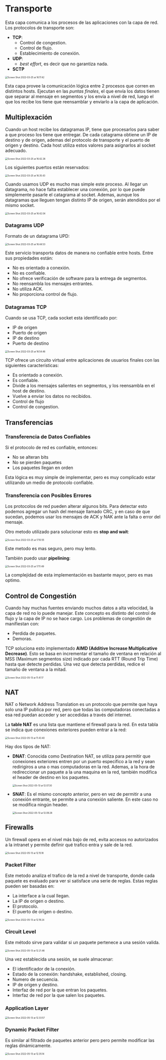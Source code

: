 # Transporte

Esta capa comunica a los procesos de las aplicaciones con la capa de red. Los protocolos de transporte son:

- **TCP**:
  - Control de congestion.
  - Control de flujo.
  - Establecimiento de conexión.
- **UDP**:
  - *best effort*, es decir que no garantiza nada.
- **SCTP**

<img src="Resources/06 - Transporte/Screen Shot 2022-03-25 at 16.17.42.jpg" alt="Screen Shot 2022-03-25 at 16.17.42" style="zoom:50%;" />

Esta capa provee la comunicación lógica entre 2 procesos que corren en distintos hosts. Ejecutan en las *puntas finales*, el que envía los datos tienen que separar al mensaje en segmentos y los envía a nivel de red, luego el que los recibe los tiene que reensamblar y enviarlo a la capa de aplicación.

## Multiplexación

Cuando un host recibe los datagramas IP, tiene que procesarlos para saber a que proceso los tiene que entregar. De cada catagrama obtiene un IP de destino y de origen, ademas del protocolo de transporte y el puerto de origen y destino. Cada host utiliza estos valores para asignarlos al socket adecuado.

<img src="Resources/06 - Transporte/Screen Shot 2022-03-25 at 16.42.26.jpg" alt="Screen Shot 2022-03-25 at 16.42.26" style="zoom:50%;" />

Los siguientes puertos están reservados:

<img src="Resources/06 - Transporte/Screen Shot 2022-03-25 at 16.35.43.jpg" alt="Screen Shot 2022-03-25 at 16.35.43" style="zoom:50%;" />

Cuando usamos UDP es mucho mas simple este proceso. Al llegar un datagrama, no hace falta establecer una conexión, por lo que puede simplemente pasarle el catagrama al socket. Ademas, aunque los datagramas que lleguen tengan distinto IP de origen, serán atendidos por el mismo socket.

<img src="Resources/06 - Transporte/Screen Shot 2022-03-25 at 16.42.04.jpg" alt="Screen Shot 2022-03-25 at 16.42.04" style="zoom:50%;" />

### Datagrams UDP

Formato de un datagrama UPD:

<img src="Resources/06 - Transporte/Screen Shot 2022-03-25 at 16.44.53.jpg" alt="Screen Shot 2022-03-25 at 16.44.53" style="zoom:50%;" />

Este servicio transporta datos de manera no confiable entre hosts. Entre sus propiedades están:

- No es orientado a conexión.
- No es confiable.
- No ofrece verificación de software para la entrega de segmentos.
- No reensambla los mensajes entrantes.
- No utiliza ACK.
- No proporciona control de flujo.

### Datagramas TCP

Cuando se usa TCP, cada socket esta identificado por:

- IP de origen
- Puerto de origen
- IP de destino
- Puerto de destino

<img src="Resources/06 - Transporte/Screen Shot 2022-03-25 at 16.54.46.jpg" alt="Screen Shot 2022-03-25 at 16.54.46" style="zoom:50%;" />

TCP ofrece un circuito virtual entre aplicaciones de usuarios finales con las siguientes características:

- Es orientado a conexión.
- Es confiable.
- Divide a los mensajes salientes en segmentos, y los reensambla en el host de destino.
- Vuelve a enviar los datos no recibidos.
- Control de flujo
- Control de congestion.

## Transferencias

### Transferencia de Datos Confiables

Si el protocolo de red es confiable, entonces:

- No se alteran bits
- No se pierden paquetes
- Los paquetes llegan en orden

Esta lógica es muy simple de implementar, pero es muy complicado estar utilizando un medio de protocolo confiable.

### Transferencia con Posibles Errores

Los protocolos de red pueden alterar algunos bits. Para detectar esto podemos agregar un hash del mensaje llamado CRC, y en caso de que sucedan, podemos usar los mensajes de ACK y NAK ante la falta o error del mensaje.

Otro metodo utilizado para solucionar esto es **stop and wait**:

<img src="Resources/06 - Transporte/Screen Shot 2022-03-25 at 17.10.55.jpg" alt="Screen Shot 2022-03-25 at 17.10.55" style="zoom:50%;" />

Este metodo es mas seguro, pero muy lento.

También puedo usar **pipelining**:

<img src="Resources/06 - Transporte/Screen Shot 2022-03-25 at 17.11.49.jpg" alt="Screen Shot 2022-03-25 at 17.11.49" style="zoom:50%;" />

La complejidad de esta implementación es bastante mayor, pero es mas optimo.

## Control de Congestión 

Cuando hay muchas fuentes enviando muchos datos a alta velocidad, la capa de red no lo puede manejar. Este concepto es distinto del control de flujo y la capa de IP no se hace cargo. Los problemas de congestión de manifiestan con:

- Perdida de paquetes.
- Demoras.

TCP soluciona esto implementado **AIMD (Additive Increase Multiplicative Decrease)**. Esto se basa en incrementar el tamaño de ventana en relación al MSS (Maximum segmentos size) indicado por cada RTT (Round Trip Time) hasta que detecte perdidas. Una vez que detecta perdidas, redice el tamaño de ventana a la mitad.

<img src="Resources/06 - Transporte/Screen Shot 2022-05-13 at 11.41.17.jpg" alt="Screen Shot 2022-05-13 at 11.41.17" style="zoom:50%;" />

## NAT

NAT o Network Address Translation es un protocolo que permite que haya solo una IP publica por red, pero que todas las computadoras conectadas a esa red puedan acceder y ser accedidas a través del internet.

La **table NAT** es una lista que mantiene el firewall para la red. En esta tabla se indica que conexiones exteriores pueden entrar a la red:

<img src="Resources/06 - Transporte/Screen Shot 2022-05-13 at 11.43.40.jpg" alt="Screen Shot 2022-05-13 at 11.43.40" style="zoom:50%;" />

Hay dos tipos de NAT:

- **DNAT**: Conocida como Destination NAT, se utiliza para permitir que conexiones exteriores entren por un puerto especifico a la red y sean redirigiros a una o mas computadoras en la red. Ademas, a la hora de redireccionar un paquete a la una maquina en la red, también modifica el header de destino en los paquetes. 

  <img src="Resources/06 - Transporte/Screen Shot 2022-05-13 at 12.07.30.jpg" alt="Screen Shot 2022-05-13 at 12.07.30" style="zoom:50%;" />

- **SNAT**: Es el mismo concepto anterior, pero en vez de permitir a una conexión entrante, se permite a una conexión saliente. En este caso no se modifica ningún header.

  <img src="Resources/06 - Transporte/Screen Shot 2022-05-13 at 12.09.28.jpg" alt="Screen Shot 2022-05-13 at 12.09.28" style="zoom:50%;" />

## Firewalls

Un firewall opera en el nivel más bajo de red, evita accesos no autorizados a la intranet y permite definir qué trafico entra y sale de la red.

<img src="Resources/06 - Transporte/Screen Shot 2022-05-13 at 12.15.18.jpg" alt="Screen Shot 2022-05-13 at 12.15.18" style="zoom:50%;" />

### Packet Filter

Este metodo analiza el trafico de la red a nivel de transporte, donde cada paquete es evaluado para ver si satisface una serie de reglas. Estas reglas pueden ser basadas en:

- La interface a la cual llegan.
- La IP de origen o destino.
- El protocolo.
- El puerto de origen o destino.

<img src="Resources/06 - Transporte/Screen Shot 2022-05-13 at 12.19.24.jpg" alt="Screen Shot 2022-05-13 at 12.19.24" style="zoom:50%;" />

### Circuit Level

Este método sirve para validar si un paquete pertenece a una sesión valida.

<img src="Resources/06 - Transporte/Screen Shot 2022-05-13 at 12.21.46.jpg" alt="Screen Shot 2022-05-13 at 12.21.46" style="zoom:50%;" />

Una vez establecida una sesión, se suele almacenar:

- El identificador de la conexión.
- Estado de la conexión: handshake, established, closing.
- Numero de secuencia.
- IP de origen y destino.
- Interfaz de red por la que entran los paquetes.
- Interfaz de red por la que salen los paquetes.

### Application Layer

<img src="Resources/06 - Transporte/Screen Shot 2022-05-13 at 12.33.57.jpg" alt="Screen Shot 2022-05-13 at 12.33.57" style="zoom:50%;" />

### Dynamic Packet Filter

Es similar al filtrado de paquetes anterior pero pero permite modificar las reglas dinámicamente.

<img src="Resources/06 - Transporte/Screen Shot 2022-05-13 at 12.35.14.jpg" alt="Screen Shot 2022-05-13 at 12.35.14" style="zoom:50%;" />